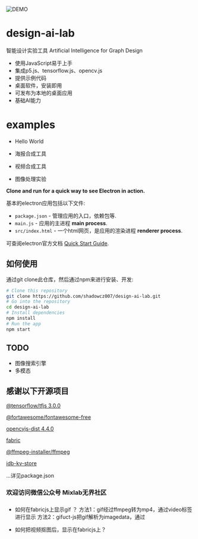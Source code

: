 ![DEMO](https://shadowcz007.github.io/design-ai-lab/examples/demo.jpg)

# design-ai-lab

智能设计实验工具 Artificial Intelligence for Graph Design

- 使用JavaScript易于上手
- 集成p5.js、tensorflow.js、opencv.js
- 提供示例代码
- 桌面软件，安装即用
- 可发布为本地的桌面应用
- 基础AI能力

# examples

- Hello World

- 海报合成工具

- 视频合成工具

- 图像处理实验


**Clone and run for a quick way to see Electron in action.**

基本的electron应用包括以下文件:

- `package.json` - 管理应用的入口，依赖包等.
- `main.js` - 应用的主进程 **main process**.
- `src/index.html` - 一个html网页，是应用的渲染进程 **renderer process**.

可查阅electron官方文档 [Quick Start Guide](https://electronjs.org/docs/tutorial/quick-start).



## 如何使用

通过git clone此仓库，然后通过npm来进行安装、开发:

```bash
# Clone this repository
git clone https://github.com/shadowcz007/design-ai-lab.git
# Go into the repository
cd design-ai-lab
# Install dependencies
npm install
# Run the app
npm start
```

## TODO
- 图像搜索引擎
- 多模态



## 感谢以下开源项目

[@tensorflow/tfjs 3.0.0]()

[@fortawesome/fontawesome-free]()

[opencvjs-dist 4.4.0]()

[fabric]()

[@ffmpeg-installer/ffmpeg]()

[idb-kv-store](https://www.npmjs.com/package/idb-kv-store)

...详见package.json

### 欢迎访问微信公众号 Mixlab无界社区



##### 
- 如何在fabricjs上显示gif ？
方法1：gif经过ffmpeg转为mp4，通过video标签进行显示
方法2：gifuct-js把gif解析为imagedata，通过

- 如何把视频抠图后，显示在fabricjs上？